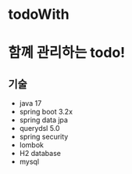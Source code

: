 # todoWith

# 함꼐 관리하는 todo!

## 기술
- java 17
- spring boot 3.2x
- spring data jpa
- querydsl 5.0
- spring security
- lombok
- H2 database
- mysql